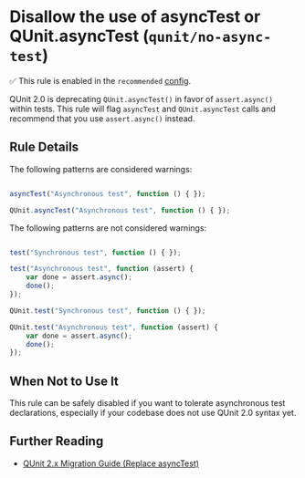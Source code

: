 # Disallow the use of asyncTest or QUnit.asyncTest (`qunit/no-async-test`)

✅ This rule is enabled in the `recommended` [config](https://github.com/platinumazure/eslint-plugin-qunit/blob/master/README.md#configurations).

<!-- end auto-generated rule header -->

QUnit 2.0 is deprecating `QUnit.asyncTest()` in favor of `assert.async()` within tests. This rule will flag `asyncTest` and `QUnit.asyncTest` calls and recommend that you use `assert.async()` instead.

## Rule Details

The following patterns are considered warnings:

```js

asyncTest("Asynchronous test", function () { });

QUnit.asyncTest("Asynchronous test", function () { });

```

The following patterns are not considered warnings:

```js

test("Synchronous test", function () { });

test("Asynchronous test", function (assert) {
    var done = assert.async();
    done();
});

QUnit.test("Synchronous test", function () { });

QUnit.test("Asynchronous test", function (assert) {
    var done = assert.async();
    done();
});

```

## When Not to Use It

This rule can be safely disabled if you want to tolerate asynchronous test declarations, especially if your codebase does not use QUnit 2.0 syntax yet.

## Further Reading

* [QUnit 2.x Migration Guide (Replace asyncTest)](https://qunitjs.com/upgrade-guide-2.x/#replace-asynctest-with-qunit-test-and-assert-async)
